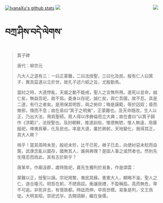 [![IvanaXu's github stats](https://github-readme-stats.vercel.app/api?username=IvanaXu&show_icons=true&theme=vue-dark)](https://github.com/anuraghazra/github-readme-stats)
<img align="right" src="https://github-readme-stats.vercel.app/api/top-langs/?username=IvanaXu&langs_count=7&theme=graywhite" />
<img src="https://github-readme-stats.vercel.app/api/wakatime?username=IvanaXu&layout=compact&langs_count=6&theme=vue-dark&&custom_title=Programming Times(Jul 29 2021-)" />
# བཀྲ་ཤིས་བདེ་ལེགས་
> 箕子碑
> 
> 唐代：柳宗元 
> 
> 凡大人之道有三：一曰正蒙難，二曰法授聖，三曰化及民。殷有仁人曰箕子，實具茲道以立於世，故孔子述六經之旨，尤殷勤焉。
> 
> 當紂之時，大道悖亂，天威之動不能戒，聖人之言無所用。進死以並命，誠仁矣，無益吾祀，故不爲。委身以存祀，誠仁矣，與亡吾國，故不忍。具是二道，有行之者矣。是用保其明哲，與之俯仰；晦是謨範，辱於囚奴；昏而無邪，隤而不息；故在易曰“箕子之明夷”，正蒙難也。及天命既改，生人以正，乃出大法，用爲聖師。周人得以序彝倫而立大典；故在書曰“以箕子歸作《洪範》”，法授聖也。及封朝鮮，推道訓俗，惟德無陋，惟人無遠，用廣殷祀，俾夷爲華，化及民也。率是大道，叢於厥躬，天地變化，我得其正，其大人歟？
> 
> 嗚乎！當其周時未至，殷祀未殄，比干已死，微子已去，向使紂惡未稔而自斃，武庚念亂以圖存，國無其人，誰與興理？是固人事之或然者也。然則先生隱忍而爲此，其有志於斯乎？
> 
> 唐某年，作廟汲郡，歲時致祀，嘉先生獨列於易象，作是頌雲：
> 
> 蒙難以正，授聖以謨。宗祀用繁，夷民其蘇。憲憲大人，顯晦不渝。聖人之仁，道合隆污。明哲在躬，不陋爲奴。衝讓居禮，不盈稱孤。高而無危，卑不可逾。非死非去，有懷故都。時詘而伸，卒爲世模。易象是列，文王爲徒。大明宣昭，崇祀式孚。古闕頌辭，繼在後儒。
>